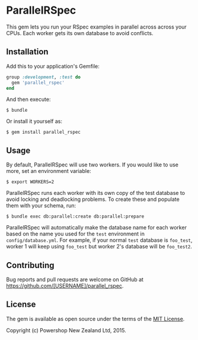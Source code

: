 # ParallelRSpec

This gem lets you run your RSpec examples in parallel across across your CPUs.  Each worker gets its own database to avoid conflicts.

## Installation

Add this to your application's Gemfile:

```ruby
group :development, :test do
  gem 'parallel_rspec'
end
```

And then execute:

    $ bundle

Or install it yourself as:

    $ gem install parallel_rspec

## Usage

By default, ParallelRSpec will use two workers.  If you would like to use more, set an environment variable:

    $ export WORKERS=2

ParallelRSpec runs each worker with its own copy of the test database to avoid locking and deadlocking problems.  To create these and populate them with your schema, run:

    $ bundle exec db:parallel:create db:parallel:prepare

ParallelRSpec will automatically make the database name for each worker based on the name you used for the `test` environment in `config/database.yml`.  For example, if your normal `test` database is `foo_test`, worker 1 will keep using `foo_test` but worker 2's database will be `foo_test2`.

## Contributing

Bug reports and pull requests are welcome on GitHub at https://github.com/[USERNAME]/parallel_rspec.


## License

The gem is available as open source under the terms of the [MIT License](http://opensource.org/licenses/MIT).

Copyright (c) Powershop New Zealand Ltd, 2015.
